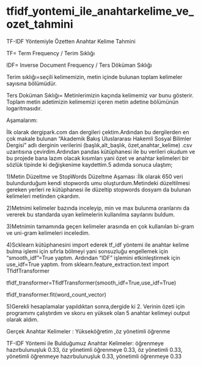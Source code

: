 # tfidf_yontemi_ile_anahtarkelime_ve_ozet_tahmini

TF-IDF Yöntemiyle Özetten Anahtar Kelime Tahmini

TF= Term Frequency / Terim Sıklığı

IDF= Inverse Document Frequency / Ters Döküman Sıklığı

Terim sıklığı=seçili kelimemizin, metin içinde bulunan toplam kelimeler sayısına bölümüdür.

Ters Doküman Sıklığı= Metinlerimizin kaçında kelimemiz var bunu gösterir. Toplam metin adetimizin kelimemizi içeren metin adetine bölümünün logaritmasıdır.

Aşamalarım:

İlk olarak dergipark.com dan dergileri çektim.Ardından  bu dergilerden en çok makale bulunan “Akademik Bakış Uluslararası Hakemli Sosyal Bilimler Dergisi” adlı derginin verilerini (başlık,alt_başlık, özet,anahtar_kelime) .csv uzantısına çevirdim.Ardından pandas kütüphanesi ile bu verileri okudum ve bu projede bana lazım olacak kısımları yani özet ve anahtar kelimeleri bir sözlük tipinde ki değişkenime kaydettim.5 adımda sonuca ulaştım;

1)Metin Düzeltme ve StopWords Düzeltme Aşaması :İlk olarak 650 veri bulundurduğum kendi stopwords umu oluşturdum.Metindeki düzeltilmesi gereken yerleri re kütüphanesi ile düzeltip stopwords dosyam da bulunan kelimeleri metinden çıkardım.

2)Metnimi kelimeler bazında inceleyip, min ve max bulunma oranlarını da vererek bu standarda uyan kelimelerin kullanılma sayılarını buldum.

3)Metnimin tamamında geçen kelimeler arasında en çok kullanılan bi-gram ve uni-gram kelimeleri inceledim.

4)Scklearn kütüphanesini import ederek tf_idf yöntemi ile anahtar kelime bulma işlemi için sıfırla bölmeyi yani sonsuzluğu engellemek için
“smooth_idf”=True yaptım. Ardından “IDF” işlemini etkinleştirmek için  
use_idf=True yaptım.
from sklearn.feature_extraction.text import TfidfTransformer

tfidf_transformer=TfidfTransformer(smooth_idf=True,use_idf=True)

tfidf_transformer.fit(word_count_vector)

5)Gerekli hesaplamalar yapıldıktan sonra,dergide ki 2. Verinin özeti için programımı çalıştırdım ve skoru en yüksek olan 5 anahtar kelimeyi output olarak aldım.

Gerçek Anahtar Kelimeler : Yükseköğretim ,öz yönetimli öğrenme

TF-IDF Yöntemi ile Bulduğumuz Anahtar Kelimeler: 
öğrenmeye hazırbulunuşluk 0.33,
öz yönetimli öğrenmeye 0.33,
öz yönetimli 0.33,
yönetimli öğrenmeye hazırbulunuşluk 0.33,
yönetimli öğrenmeye 0.33


